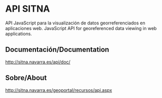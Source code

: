 # API SITNA
API JavaScript para la visualización de datos georreferenciados en aplicaciones web.
JavaScript API for georeferenced data viewing in web applications.

## Documentación/Documentation
http://sitna.navarra.es/api/doc/

## Sobre/About
http://sitna.navarra.es/geoportal/recursos/api.aspx
